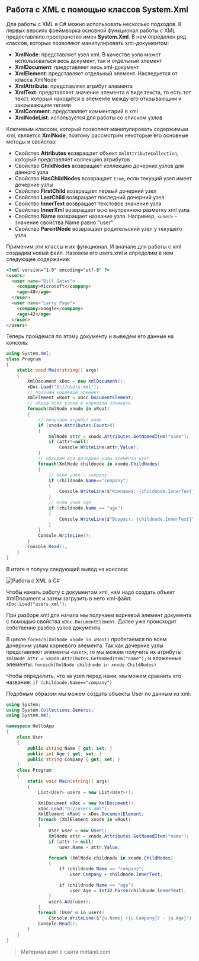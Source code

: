 ## Работа с XML с помощью классов System.Xml

Для работы с XML в C# можно использовать несколько подходов. В первых версиях фреймворка основной функционал работы с XML предоставляло пространство имен **System.Xml**. В нем определен ряд классов, которые позволяют манипулировать xml-документом:
- **XmlNode**: представляет узел xml. В качестве узла может использоваться весь документ, так и отдельный элемент
- **XmlDocument**: представляет весь xml-документ
- **XmlElement**: представляет отдельный элемент. Наследуется от класса XmlNode
- **XmlAttribute**: представляет атрибут элемента
- **XmlText**: представляет значение элемента в виде текста, то есть тот текст, который находится в элементе между его открывающим и закрывающим тегами
- **XmlComment**: представляет комментарий в xml
- **XmlNodeList**: используется для работы со списком узлов

Ключевым классом, который позволяет манипулировать содержимым xml, является **XmlNode**, поэтому рассмотрим некоторые его основные методы и свойства:
- Свойство **Attributes** возвращает объект `XmlAttributeCollection`, который представляет коллекцию атрибутов
- Свойство **ChildNodes** возвращает коллекцию дочерних узлов для данного узла
- Свойство **HasChildNodes** возвращает `true`, если текущий узел имеет дочерние узлы
- Свойство **FirstChild** возвращает первый дочерний узел 
- Свойство **LastChild** возвращает последний дочерний узел 
- Свойство **InnerText** возвращает текстовое значение узла
- Свойство **InnerXml** возвращает всю внутреннюю разметку xml узла
- Свойство **Name** возвращает название узла. Например, `<user>` - значение свойства Name равно "user"
- Свойство **ParentNode** возвращает родительский узел у текущего узла

Применим эти классы и их функционал. И вначале для работы с xml создадим новый файл. Назовем его users.xml и определим в нем следующее содержание:

```html
<?xml version="1.0" encoding="utf-8" ?>
<users>
  <user name="Bill Gates">
    <company>Microsoft</company>
    <age>48</age>
  </user>
  <user name="Larry Page">
    <company>Google</company>
    <age>42</age>
  </user>
</users>
```

Теперь пройдемся по этому документу и выведем его данные на консоль:

```cs
using System.Xml;
class Program
{
    static void Main(string[] args)
    {
        XmlDocument xDoc = new XmlDocument();
        xDoc.Load("D://users.xml");
        // получим корневой элемент
        XmlElement xRoot = xDoc.DocumentElement;
        // обход всех узлов в корневом элементе
        foreach(XmlNode xnode in xRoot)
        {
            // получаем атрибут name
            if (xnode.Attributes.Count>0)
            {
                XmlNode attr = xnode.Attributes.GetNamedItem("name");
                if (attr!=null)
                    Console.WriteLine(attr.Value);
            }
            // обходим все дочерние узлы элемента user
            foreach(XmlNode childnode in xnode.ChildNodes)
            {
                // если узел - company
                if (childnode.Name=="company")
                {
                    Console.WriteLine($"Компания: {childnode.InnerText}");
                }
                // если узел age
                if (childnode.Name == "age")
                {
                    Console.WriteLine($"Возраст: {childnode.InnerText}");
                }
            }
            Console.WriteLine();
        }
        Console.Read();
    }
}
```

В итоге я получу следующий вывод на консоли:

![Работа с XML в C#](https://metanit.com/sharp/tutorial/./pics/16.1.png)

Чтобы начать работу с документом xml, нам надо создать объект XmlDocument и затем загрузить в него xml-файл: `xDoc.Load("users.xml");`

При разборе xml для начала мы получаем корневой элемент документа с помощью свойства `xDoc.DocumentElement`. Далее уже происходит собственно разбор узлов документа.

В цикле `foreach(XmlNode xnode in xRoot)` пробегаемся по всем дочерним узлам корневого элемента. Так как дочерние узлы представляют элементы `<user>`, то мы можем получить их атрибуты: `XmlNode attr = xnode.Attributes.GetNamedItem("name");` и вложенные элементы: `foreach(XmlNode childnode in xnode.ChildNodes)`

Чтобы определить, что за узел перед нами, мы можем сравнить его название: `if (childnode.Name=="company")`

Подобным образом мы можем создать объекты User по данным из xml:

```cs
using System;
using System.Collections.Generic;
using System.Xml;

namespace HelloApp
{
    class User
    {
        public string Name { get; set; }
        public int Age { get; set; }
        public string Company { get; set; }
    }
    class Program
    {
        static void Main(string[] args)
        {
            List<User> users = new List<User>();

            XmlDocument xDoc = new XmlDocument();
            xDoc.Load("D://users.xml");
            XmlElement xRoot = xDoc.DocumentElement;
            foreach (XmlElement xnode in xRoot)
            {
                User user = new User();
                XmlNode attr = xnode.Attributes.GetNamedItem("name");
                if (attr != null)
                    user.Name = attr.Value;

                foreach (XmlNode childnode in xnode.ChildNodes)
                {
                    if (childnode.Name == "company")
                        user.Company = childnode.InnerText;

                    if (childnode.Name == "age")
                        user.Age = Int32.Parse(childnode.InnerText);
                }
                users.Add(user);
            }
            foreach (User u in users)
                Console.WriteLine($"{u.Name} ({u.Company}) - {u.Age}");
            Console.Read();
        }
    }
}
```


> Материал взят с сайта metanit.com